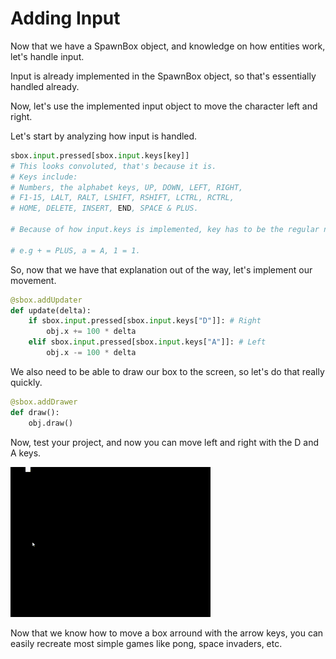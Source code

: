 # Adding Input

Now that we have a SpawnBox object, and knowledge on how entities work, let's handle input.

Input is already implemented in the SpawnBox object, so that's essentially handled already.

Now, let's use the implemented input object to move the character left and right.

Let's start by analyzing how input is handled.

```py
sbox.input.pressed[sbox.input.keys[key]]
# This looks convoluted, that's because it is.
# Keys include:
# Numbers, the alphabet keys, UP, DOWN, LEFT, RIGHT,
# F1-15, LALT, RALT, LSHIFT, RSHIFT, LCTRL, RCTRL,
# HOME, DELETE, INSERT, END, SPACE & PLUS.

# Because of how input.keys is implemented, key has to be the regular name for the key, in caps. Not including the number keys.

# e.g + = PLUS, a = A, 1 = 1.
```

So, now that we have that explanation out of the way, let's implement our movement.

```py
@sbox.addUpdater
def update(delta):
    if sbox.input.pressed[sbox.input.keys["D"]]: # Right
        obj.x += 100 * delta
    elif sbox.input.pressed[sbox.input.keys["A"]]: # Left
        obj.x -= 100 * delta
```

We also need to be able to draw our box to the screen, so let's do that really quickly.

```py
@sbox.addDrawer
def draw():
    obj.draw()
```

Now, test your project, and now you can move left and right with the D and A keys.

![A white box moving slowly across the top of the screen.](../img/moving.gif)

Now that we know how to move a box arround with the arrow keys, you can easily recreate most simple games like pong, space invaders, etc.
